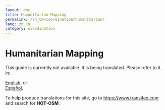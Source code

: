 ```yaml
---
layout: doc
title: Humanitarian Mapping
permalink: /zh_CN/coordination/humanitarian/
lang: zh_CN
category: coordination
---
```


# Humanitarian Mapping

This guide is currently not available. It is being translated. Please refer to it in:  

[English](/en/coordination/humanitarian), or  
[Español](/es/coordination/humanitarian).  

To help produce translations for this site, go to <https://www.transifex.com> and search for **HOT-OSM**.  
